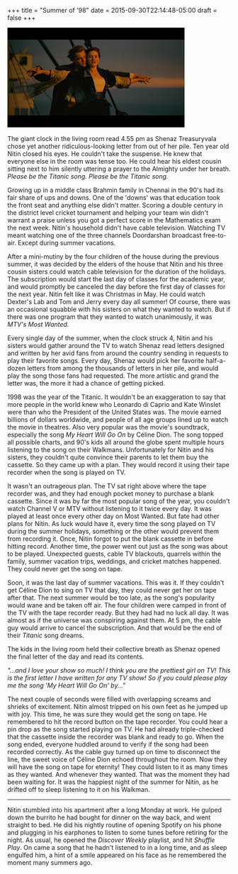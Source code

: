 +++
title = "Summer of '98"
date = 2015-09-30T22:14:48-05:00
draft = false
+++

![titanic](../../content/images/titanic.png)

The giant clock in the living room read 4.55 pm as Shenaz Treasuryvala chose yet another ridiculous-looking letter from out of her pile. Ten year old Nitin closed his eyes. He couldn't take the suspense. He knew that everyone else in the room was tense too. He could hear his eldest cousin sitting next to him silently uttering a prayer to the Almighty under her breath. *Please be the Titanic song. Please be the Titanic song.*

Growing up in a middle class Brahmin family in Chennai in the 90's had its fair share of ups and downs. One of the 'downs' was that education took the front seat and anything else didn't matter. Scoring a double century in the district level cricket tournament and helping your team win didn't warrant a praise unless you got a perfect score in the Mathematics exam the next week. Nitin's household didn't have cable television. Watching TV meant watching one of the three channels Doordarshan broadcast free-to-air. Except during summer vacations.

After a mini-mutiny by the four children of the house during the previous summer, it was decided by the elders of the house that Nitin and his three cousin sisters could watch cable television for the duration of the holidays. The subscription would start the last day of classes for the academic year, and would promptly be canceled the day before the first day of classes for the next year. Nitin felt like it was Christmas in May. He could watch Dexter's Lab and Tom and Jerry every day all summer! Of course, there was an occasional squabble with his sisters on what they wanted to watch. But if there was one program that they wanted to watch unanimously, it was *MTV's Most Wanted.*

Every single day of the summer, when the clock struck 4, Nitin and his sisters would gather around the TV to watch Shenaz read letters designed and written by her avid fans from around the country sending in requests to play their favorite songs. Every day, Shenaz would pick her favorite half-a-dozen letters from among the thousands of letters in her pile, and would play the song those fans had requested. The more artistic and grand the letter was, the more it had a chance of getting picked.

1998 was the year of the Titanic. It wouldn't be an exaggeration to say that more people in the world knew who Leonardo di Caprio and Kate Winslet were than who the President of the United States was. The movie earned billions of dollars worldwide, and people of all age groups lined up to watch the movie in theatres. Also very popular was the movie's soundtrack, especially the song *My Heart Will Go On* by Céline Dion. The song topped all possible charts, and 90's kids all around the globe spent multiple hours listening to the song on their Walkmans. Unfortunately for Nitin and his sisters, they couldn't quite convince their parents to let them buy the cassette. So they came up with a plan. They would record it using their tape recorder when the song is played on TV.

It wasn't an outrageous plan. The TV sat right above where the tape recorder was, and they had enough pocket money to purchase a blank cassette. Since it was by far the most popular song of the year, you couldn't watch Channel V or MTV without listening to it twice every day. It was played at least once every other day on Most Wanted. But fate had other plans for Nitin. As luck would have it, every time the song played on TV during the summer holidays, something or the other would prevent them from recording it. Once, Nitin forgot to put the blank cassette in before hitting record. Another time, the power went out just as the song was about to be played. Unexpected guests, cable TV blackouts, quarrels within the family, summer vacation trips, weddings, and cricket matches happened. They could never get the song on tape.

Soon, it was the last day of summer vacations. This was it. If they couldn't get Céline Dion to sing on TV that day, they could never get her on tape after that. The next summer would be too late, as the song's popularity would wane and be taken off air. The four children were camped in front of the TV with the tape recorder ready. But they had had no luck all day. It was almost as if the universe was conspiring against them. At 5 pm, the cable guy would arrive to cancel the subscription. And that would be the end of their *Titanic* song dreams.

The kids in the living room held their collective breath as Shenaz opened the final letter of the day and read its contents.

*"...and I love your show so much! I think you are the prettiest girl on TV! This is the first letter I have written for any TV show! So if you could please play me the song 'My Heart Will Go On' by..."*

The next couple of seconds were filled with overlapping screams and shrieks of excitement. Nitin almost tripped on his own feet as he jumped up with joy. This time, he was sure they would get the song on tape. He remembered to hit the record button on the tape recorder. You could hear a pin drop as the song started playing on TV. He had already triple-checked that the cassette inside the recorder was blank and ready to go. When the song ended, everyone huddled around to verify if the song had been recorded correctly. As the cable guy turned up on time to disconnect the line, the sweet voice of Céline Dion echoed throughout the room. Now they will have the song on tape for eternity! They could listen to it as many times as they wanted. And whenever they wanted. That was the moment they had been waiting for. It was the happiest night of the summer for Nitin, as he drifted off to sleep listening to it on his Walkman.

-----------------------------------------------------------------------------------------------

Nitin stumbled into his apartment after a long Monday at work. He gulped down the burrito he had bought for dinner on the way back, and went straight to bed. He did his nightly routine of opening Spotify on his phone and plugging in his earphones to listen to some tunes before retiring for the night. As usual, he opened the *Discover Weekly* playlist, and hit *Shuffle Play*. On came a song that he hadn't listened to in a long time, and as sleep engulfed him, a hint of a smile appeared on his face as he remembered the moment many summers ago.